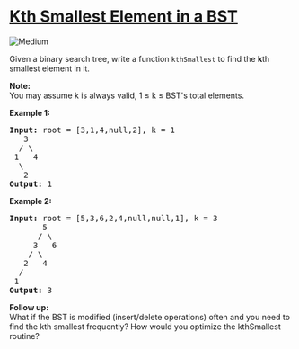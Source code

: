 # [Kth Smallest Element in a BST](https://leetcode.com/problems/kth-smallest-element-in-a-bst/)
<img src="https://img.shields.io/badge/difficulty-medium-orange.svg?style=flat-square" alt="Medium" />

<p>Given a binary search tree, write a function <code>kthSmallest</code> to find the <b>k</b>th smallest element in it.</p>

<p><b>Note: </b><br />
You may assume k is always valid, 1 &le; k &le; BST&#39;s total elements.</p>

<p><strong>Example 1:</strong></p>

<pre>
<strong>Input:</strong> root = [3,1,4,null,2], k = 1
   3
  / \
 1   4
  \
&nbsp;  2
<strong>Output:</strong> 1</pre>

<p><strong>Example 2:</strong></p>

<pre>
<strong>Input:</strong> root = [5,3,6,2,4,null,null,1], k = 3
       5
      / \
     3   6
    / \
   2   4
  /
 1
<strong>Output:</strong> 3
</pre>

<p><b>Follow up:</b><br />
What if the BST is modified (insert/delete operations) often and you need to find the kth smallest frequently? How would you optimize the kthSmallest routine?</p>

